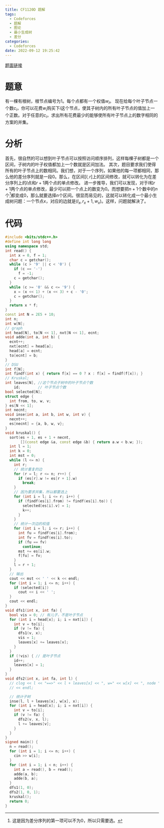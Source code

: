 ```yaml
---
title: CF1120D 题解
tags:
  - Codeforces
  - 题解
  - 图论
  - 最小生成树
  - 差分
categories:
  - Codeforces
date: 2022-09-12 19:25:42
---
```


[题面链接](https://codeforces.com/contest/1120/problem/D)

<!-- more -->

# 题意

有一棵有根树，根节点编号为$1$。每个点都有一个权值$w_i$。
现在给每个叶子节点一个数$c_i$，你可以花费$w_i$购买下$i$这个节点，使其子树内的所有叶子节点的值加上一个正数。对于任意的$c_i$，求出所有花费最少的能够使所有叶子节点上的数字相同的方案的并集。

# 分析

首先，很自然的可以想到叶子节点可以按照访问顺序排列，这样每棵子树都是一个区间，子树内的叶子权值都加上一个数就是区间加法。
其次，题目要求我们使得所有的叶子节点上的数相同。我们想，对于一个序列，如果他的每一项都相同，那么他的差分序列就是一段$0$。那么，在区间$[l,r]$上的区间修改，就可以转化为在差分序列上的$l$点和$r+1$两个点的单点修改。
进一步推导，我们可以发现，对于$l$和$r+1$两个点的单点修改，最少可以把一个点上的数变为$0$。而想要把$n+1$个数中的$n$个[^1]都变成$0$，那么就要选择$n$个区间。很显而易见的，这就可以转化成一个最小生成树问题：一个节点$x$，对应的边就是$(l_x,r_x+1,w_x)$。这样，问题就解决了。

# 代码

```c++
#include <bits/stdc++.h>
#define int long long
using namespace std;
int read() {
  int x = 0, f = 1;
  char c = getchar();
  while (c > '9' || c < '0') {
    if (c == '-')
      f = -1;
    c = getchar();
  }
  while (c >= '0' && c <= '9') {
    x = (x << 1) + (x << 3) + c - '0';
    c = getchar();
  }
  return x * f;
}
const int N = 2E5 + 10;
int n;
int w[N];
// graph
int head[N], to[N << 1], nxt[N << 1], ecnt;
void adde(int a, int b) {
  ecnt++;
  nxt[ecnt] = head[a];
  head[a] = ecnt;
  to[ecnt] = b;
}
// DSU
int f[N];
int findf(int x) { return f[x] == 0 ? x : f[x] = findf(f[x]); }
// Kruskal;
int leaves[N], //这个节点子树中的叶子节点个数
    id;        // 叶子节点个数
bool selected[N];
struct edge {
  int from, to, w, v;
} es[N << 1];
int necnt;
void inse(int a, int b, int w, int v) {
  necnt++;
  es[necnt] = {a, b, w, v};
}
void kruskal() {
  sort(es + 1, es + 1 + necnt,
       [](const edge &a, const edge &b) { return a.w < b.w; });
  int l = 1;
  int k = 0;
  int mst = 0;
  while (l <= n) {
    int r;
    // 统计重复的边
    for (r = l; r <= n; r++) {
      if (es[r].w != es[r + 1].w)
        break;
    }
    // 因为要求并集，所以都要选上
    for (int i = l; i <= r; i++) {
      if (findf(es[i].from) != findf(es[i].to)) {
        selected[es[i].v] = 1;
        k++;
      }
    }
    // 统计一次边的权值
    for (int i = l; i <= r; i++) {
      int fu = findf(es[i].from);
      int fv = findf(es[i].to);
      if (fu == fv)
        continue;
      mst += es[i].w;
      f[fu] = fv;
    }
    l = r + 1;
  }
  // 输出
  cout << mst << ' ' << k << endl;
  for (int i = 1; i <= n; i++) {
    if (selected[i])
      cout << i << ' ';
  }
  cout << endl;
}
void dfs1(int x, int fa) {
  bool vis = 0; // 有儿子，不是叶子节点
  for (int i = head[x]; i; i = nxt[i]) {
    int v = to[i];
    if (v != fa) {
      dfs1(v, x);
      vis = 1;
      leaves[x] += leaves[v];
    }
  }
  if (!vis) { // 是叶子节点
    id++;
    leaves[x] = 1;
  }
}
void dfs2(int x, int fa, int l) {
  // clog << l << "==>" << l + leaves[x] << ", w=" << w[x] << ", node " << x
  // << endl;

  // 统计子树
  inse(l, l + leaves[x], w[x], x);
  for (int i = head[x]; i; i = nxt[i]) {
    int v = to[i];
    if (v != fa) {
      dfs2(v, x, l);
      l += leaves[v];
    }
  }
}
signed main() {
  n = read();
  for (int i = 1; i <= n; i++) {
    cin >> w[i];
  }
  for (int i = 1; i < n; i++) {
    int a = read(), b = read();
    adde(a, b);
    adde(b, a);
  }
  dfs1(1, 0);
  dfs2(1, 0, 1);
  kruskal();
  return 0;
}

```

[^1]: 这是因为差分序列的第一项可以不为$0$，所以只需要选。
